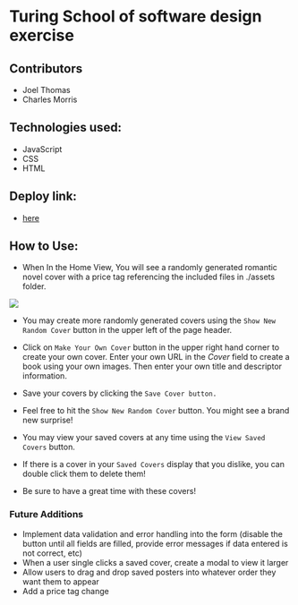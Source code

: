 # Turing School of software design exercise
## Contributors
* Joel Thomas
* Charles Morris

## Technologies used:
* JavaScript
* CSS
* HTML

## Deploy link:
* [here](https://shakikka.github.io/romcom/)

## How to Use:

* When In the Home View, You will see a randomly generated romantic novel cover with a price tag referencing the included files in ./assets folder.

<img src="https://i.imgur.com/KWMKnnG.png">

* You may create more randomly generated covers using the `Show New Random Cover` button in the upper left of the page header.

* Click on `Make Your Own Cover` button in the upper right hand corner to create your own cover. Enter your own URL in the _*Cover*_ field to create a book using your own images.  Then enter your own title and descriptor information.

* Save your covers by clicking the `Save Cover button.`

* Feel free to hit the `Show New Random Cover` button. You might see a brand new surprise!                              

* You may view your saved covers at any time using the `View Saved Covers` button.

* If there is a cover in your `Saved Covers` display that you dislike, you can double click them to delete them!

* Be sure to have a great time with these covers!


### Future Additions
* Implement data validation and error handling into the form (disable the button until all fields are filled, provide error messages if data entered is not correct, etc)
* When a user single clicks a saved cover, create a modal to view it larger
* Allow users to drag and drop saved posters into whatever order they want them to appear
* Add a price tag change
